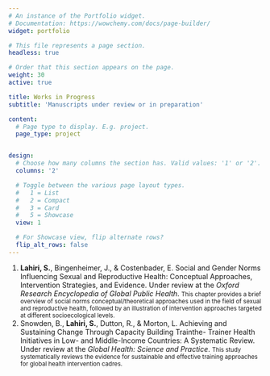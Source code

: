```yaml
---
# An instance of the Portfolio widget.
# Documentation: https://wowchemy.com/docs/page-builder/
widget: portfolio

# This file represents a page section.
headless: true

# Order that this section appears on the page.
weight: 30
active: true

title: Works in Progress
subtitle: 'Manuscripts under review or in preparation'

content:
  # Page type to display. E.g. project.
  page_type: project


design:
  # Choose how many columns the section has. Valid values: '1' or '2'.
  columns: '2'

  # Toggle between the various page layout types.
  #   1 = List
  #   2 = Compact
  #   3 = Card
  #   5 = Showcase
  view: 1

  # For Showcase view, flip alternate rows?
  flip_alt_rows: false
---
```

<ol>
  
<li><b>Lahiri, S.</b>, Bingenheimer, J., & Costenbader, E. Social and Gender Norms Influencing Sexual and Reproductive
Health: Conceptual Approaches, Intervention Strategies, and Evidence. Under review at the <i>Oxford Research Encyclopedia of Global Public Health</i>. <small>This chapter provides a brief overview of social norms conceptual/theoretical approaches used in the field of sexual and reproductive health, followed by an illustration of intervention approaches targeted at different socioecological levels. </small> </li>

<li>Snowden, B., <b>Lahiri, S.</b>, Dutton, R., & Morton, L. Achieving and Sustaining Change Through Capacity Building Trainthe-
Trainer Health Initiatives in Low- and Middle-Income Countries: A Systematic Review. Under review at the <i>Global Health: Science and Practice</i>. <small>This study systematically reviews the evidence for sustainable and effective training approaches for global health intervention cadres. </small> </li>
  
</ol>
